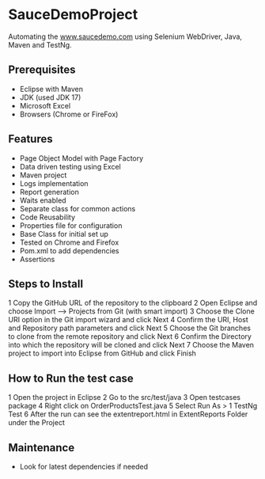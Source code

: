 # SauceDemoProject 
Automating the www.saucedemo.com using Selenium WebDriver, Java, Maven and TestNg.

## Prerequisites
- Eclipse with Maven
- JDK (used JDK 17)
- Microsoft Excel
- Browsers (Chrome or FireFox)
## Features
- Page Object Model with Page Factory
- Data driven testing using Excel
- Maven project 
- Logs implementation
- Report generation
- Waits enabled
- Separate class for common actions
- Code Reusability
- Properties file for configuration 
- Base Class for initial set up
- Tested on Chrome and Firefox
- Pom.xml to add dependencies
- Assertions
## Steps to  Install
1 Copy the GitHub URL of the repository to the clipboard
2 Open Eclipse and choose Import –> Projects from Git (with smart import)
3 Choose the Clone URI option in the Git import wizard and click Next
4 Confirm the URI, Host and Repository path parameters and click Next
5 Choose the Git branches to clone from the remote repository and click Next
6 Confirm the Directory into which the repository will be cloned and click Next
7 Choose the Maven project to import into Eclipse from GitHub and click Finish
## How to Run the test case
1 Open the project in Eclipse
2 Go to the src/test/java
3 Open testcases package
4 Right click on OrderProductsTest.java
5 Select Run As > 1 TestNg Test
6 After the run can see the extentreport.html in ExtentReports Folder under the Project
## Maintenance
- Look for latest dependencies if needed
